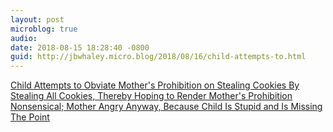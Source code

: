 ```yaml
---
layout: post
microblog: true
audio: 
date: 2018-08-15 18:28:40 -0800
guid: http://jbwhaley.micro.blog/2018/08/16/child-attempts-to.html
---
```

[Child Attempts to Obviate Mother's Prohibition on Stealing Cookies By Stealing All Cookies, Thereby Hoping to Render Mother's Prohibition Nonsensical; Mother Angry Anyway, Because Child Is Stupid and Is Missing The Point](https://apple.news/AnS_2mt2FQMSe9A67NdbSEw)
